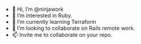 - 👋 Hi, I’m @ninjawork
- 👀 I’m interested in Ruby.
- 🌱 I’m currently learning Terraform
- 💞️ I’m looking to collaborate on Rails remote work.
- 📫 Invite me to collaborate on your repo.

<!---
ninjawork/ninjawork is a ✨ special ✨ repository because its `README.md` (this file) appears on your GitHub profile.
You can click the Preview link to take a look at your changes.
--->
